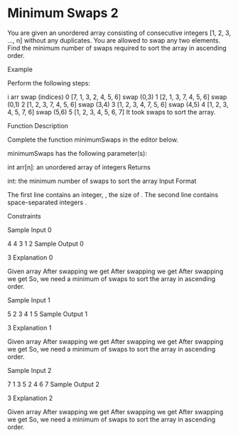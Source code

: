 # Minimum Swaps 2

You are given an unordered array consisting of consecutive integers  [1, 2, 3, ..., n] without any duplicates. You are allowed to swap any two elements. Find the minimum number of swaps required to sort the array in ascending order.

Example

Perform the following steps:

i   arr                         swap (indices)
0   [7, 1, 3, 2, 4, 5, 6]   swap (0,3)
1   [2, 1, 3, 7, 4, 5, 6]   swap (0,1)
2   [1, 2, 3, 7, 4, 5, 6]   swap (3,4)
3   [1, 2, 3, 4, 7, 5, 6]   swap (4,5)
4   [1, 2, 3, 4, 5, 7, 6]   swap (5,6)
5   [1, 2, 3, 4, 5, 6, 7]
It took  swaps to sort the array.

Function Description

Complete the function minimumSwaps in the editor below.

minimumSwaps has the following parameter(s):

int arr[n]: an unordered array of integers
Returns

int: the minimum number of swaps to sort the array
Input Format

The first line contains an integer, , the size of .
The second line contains  space-separated integers .

Constraints

Sample Input 0

4
4 3 1 2
Sample Output 0

3
Explanation 0

Given array
After swapping  we get
After swapping  we get
After swapping  we get
So, we need a minimum of  swaps to sort the array in ascending order.

Sample Input 1

5
2 3 4 1 5
Sample Output 1

3
Explanation 1

Given array
After swapping  we get
After swapping  we get
After swapping  we get
So, we need a minimum of  swaps to sort the array in ascending order.

Sample Input 2

7
1 3 5 2 4 6 7
Sample Output 2

3
Explanation 2

Given array
After swapping  we get
After swapping  we get
After swapping  we get
So, we need a minimum of  swaps to sort the array in ascending order.
